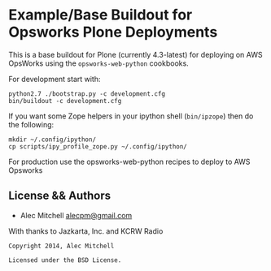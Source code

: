 Example/Base Buildout for Opsworks Plone Deployments
====================================================

This is a base buildout for Plone (currently 4.3-latest) for deploying
on AWS OpsWorks using the `opsworks-web-python` cookbooks.

For development start with:

    python2.7 ./bootstrap.py -c development.cfg
    bin/buildout -c development.cfg

If you want some Zope helpers in your ipython shell (`bin/ipzope`) then do the following:

    mkdir ~/.config/ipython/
    cp scripts/ipy_profile_zope.py ~/.config/ipython/

For production use the opsworks-web-python recipes to deploy to AWS Opsworks

## License && Authors
* Alec Mitchell <alecpm@gmail.com>

With thanks to Jazkarta, Inc. and KCRW Radio
```text
Copyright 2014, Alec Mitchell

Licensed under the BSD License.
```
